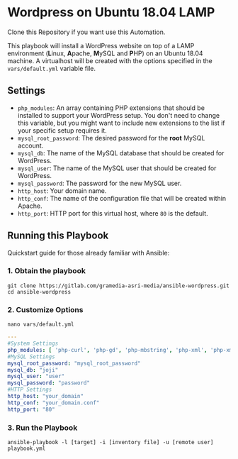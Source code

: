 # Wordpress on Ubuntu 18.04 LAMP
Clone this Repository if you want use this Automation.

This playbook will install a WordPress website on top of a LAMP environment (**L**inux, **A**pache, **M**ySQL and **P**HP) on an Ubuntu 18.04 machine. A virtualhost will be created with the options specified in the `vars/default.yml` variable file.
## Settings
- `php_modules`:  An array containing PHP extensions that should be installed to support your WordPress setup. You don't need to change this variable, but you might want to include new extensions to the list if your specific setup requires it.
- `mysql_root_password`: The desired password for the **root** MySQL account.
- `mysql_db`: The name of the MySQL database that should be created for WordPress.
- `mysql_user`: The name of the MySQL user that should be created for WordPress.
- `mysql_password`: The password for the new MySQL user.
- `http_host`: Your domain name.
- `http_conf`: The name of the configuration file that will be created within Apache.
- `http_port`: HTTP port for this virtual host, where `80` is the default. 
## Running this Playbook
Quickstart guide for those already familiar with Ansible:
### 1. Obtain the playbook
```shell
git clone https://gitlab.com/gramedia-asri-media/ansible-wordpress.git
cd ansible-wordpress
```
### 2. Customize Options
```shell
nano vars/default.yml
```
```yml
---
#System Settings
php_modules: [ 'php-curl', 'php-gd', 'php-mbstring', 'php-xml', 'php-xmlrpc', 'php-soap', 'php-intl', 'php-zip', 'php-fpm' ]
#MySQL Settings
mysql_root_password: "mysql_root_password"
mysql_db: "joji"
mysql_user: "user"
mysql_password: "password"
#HTTP Settings
http_host: "your_domain"
http_conf: "your_domain.conf"
http_port: "80"
```
### 3. Run the Playbook
```command
ansible-playbook -l [target] -i [inventory file] -u [remote user] playbook.yml
```
